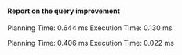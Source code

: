 #### Report on the query improvement

 Planning Time: 0.644 ms
 Execution Time: 0.130 ms 


 Planning Time: 0.406 ms
 Execution Time: 0.022 ms